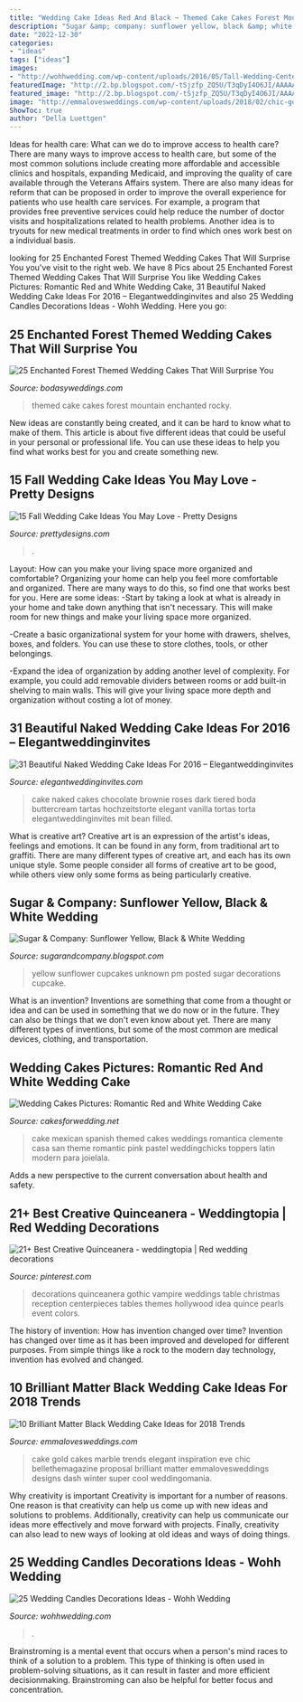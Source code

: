 ```yaml
---
title: "Wedding Cake Ideas Red And Black ~ Themed Cake Cakes Forest Mountain Enchanted Rocky"
description: "Sugar &amp; company: sunflower yellow, black &amp; white wedding"
date: "2022-12-30"
categories:
- "ideas"
tags: ["ideas"]
images:
- "http://wohhwedding.com/wp-content/uploads/2016/05/Tall-Wedding-Centerpiece-Decorations-Ideas-with-Candles.jpg"
featuredImage: "http://2.bp.blogspot.com/-tSjzfp_ZQ5U/T3qDyI4O6JI/AAAAAAAAGME/23yFUosv0Tw/s1600/red-white-wedding-cake.jpg"
featured_image: "http://2.bp.blogspot.com/-tSjzfp_ZQ5U/T3qDyI4O6JI/AAAAAAAAGME/23yFUosv0Tw/s1600/red-white-wedding-cake.jpg"
image: "http://emmalovesweddings.com/wp-content/uploads/2018/02/chic-gold-and-black-marble-wedding-cake.jpg"
ShowToc: true
author: "Della Luettgen"
---
```



Ideas for health care: What can we do to improve access to health care?
There are many ways to improve access to health care, but some of the most common solutions include creating more affordable and accessible clinics and hospitals, expanding Medicaid, and improving the quality of care available through the Veterans Affairs system. There are also many ideas for reform that can be proposed in order to improve the overall experience for patients who use health care services. For example, a program that provides free preventive services could help reduce the number of doctor visits and hospitalizations related to health problems. Another idea is to tryouts for new medical treatments in order to find which ones work best on a individual basis.

	

		
looking for 25 Enchanted Forest Themed Wedding Cakes That Will Surprise You you've visit to the right web. We have 8 Pics about 25 Enchanted Forest Themed Wedding Cakes That Will Surprise You like Wedding Cakes Pictures: Romantic Red and White Wedding Cake, 31 Beautiful Naked Wedding Cake Ideas For 2016 – Elegantweddinginvites and also 25 Wedding Candles Decorations Ideas - Wohh Wedding. Here you go:
		
    
## 25 Enchanted Forest Themed Wedding Cakes That Will Surprise You

<img loading=lazy src="https://bodasyweddings.com/wp-content/uploads/2018/01/wedding-cake.jpg" onerror="this.onerror=null;this.src='https://tse4.mm.bing.net/th?id=OIP.OeXRk6xzS79CfjhI8VCLfQHaLH&amp;pid=15.1';" alt="25 Enchanted Forest Themed Wedding Cakes That Will Surprise You">

_Source: bodasyweddings.com_

>themed cake cakes forest mountain enchanted rocky. 

	

New ideas are constantly being created, and it can be hard to know what to make of them. This article is about five different ideas that could be useful in your personal or professional life. You can use these ideas to help you find what works best for you and create something new.

    
## 15 Fall Wedding Cake Ideas You May Love - Pretty Designs

<img loading=lazy src="https://www.prettydesigns.com/wp-content/uploads/2014/09/Floral-Wedding-Cake.jpg" onerror="this.onerror=null;this.src='https://tse1.mm.bing.net/th?id=OIP.8IqKyKAZfJluuyp3lxQ7xgHaLD&amp;pid=15.1';" alt="15 Fall Wedding Cake Ideas You May Love - Pretty Designs">

_Source: prettydesigns.com_

>. 

	

Layout: How can you make your living space more organized and comfortable?
Organizing your home can help you feel more comfortable and organized. There are many ways to do this, so find one that works best for you. Here are some ideas:
-Start by taking a look at what is already in your home and take down anything that isn't necessary. This will make room for new things and make your living space more organized.

-Create a basic organizational system for your home with drawers, shelves, boxes, and folders. You can use these to store clothes, tools, or other belongings.

-Expand the idea of organization by adding another level of complexity. For example, you could add removable dividers between rooms or add built-in shelving to main walls. This will give your living space more depth and organization without costing a lot of money.

    
## 31 Beautiful Naked Wedding Cake Ideas For 2016 – Elegantweddinginvites

<img loading=lazy src="https://www.elegantweddinginvites.com/wedding-blog/wp-content/uploads/2015/11/4-tiered-dark-chocolate-brownie-naked-wedding-cake-filled-with-vanilla-bean-buttercream.jpg" onerror="this.onerror=null;this.src='https://tse2.mm.bing.net/th?id=OIP.kRzvWU6gLGBJF15eM4t1awHaKr&amp;pid=15.1';" alt="31 Beautiful Naked Wedding Cake Ideas For 2016 – Elegantweddinginvites">

_Source: elegantweddinginvites.com_

>cake naked cakes chocolate brownie roses dark tiered boda buttercream tartas hochzeitstorte elegant vanilla tortas torta elegantweddinginvites mit bean filled. 

	

What is creative art?
Creative art is an expression of the artist's ideas, feelings and emotions. It can be found in any form, from traditional art to graffiti. There are many different types of creative art, and each has its own unique style. Some people consider all forms of creative art to be good, while others view only some forms as being particularly creative.

    
## Sugar &amp; Company: Sunflower Yellow, Black &amp; White Wedding

<img loading=lazy src="http://3.bp.blogspot.com/-17jQ2iiTsbs/T_kfzXpJbTI/AAAAAAAAAv0/AXj855dZirk/s1600/Sunflower+Wedding7.jpg" onerror="this.onerror=null;this.src='https://tse2.mm.bing.net/th?id=OIP.SIS5aGouGp_LO3Gifs8jlwHaLI&amp;pid=15.1';" alt="Sugar &amp; Company: Sunflower Yellow, Black &amp; White Wedding">

_Source: sugarandcompany.blogspot.com_

>yellow sunflower cupcakes unknown pm posted sugar decorations cupcake. 

	

What is an invention?
Inventions are something that come from a thought or idea and can be used in something that we do now or in the future. They can also be things that we don't even know about yet. There are many different types of inventions, but some of the most common are medical devices, clothing, and transportation.

    
## Wedding Cakes Pictures: Romantic Red And White Wedding Cake

<img loading=lazy src="http://2.bp.blogspot.com/-tSjzfp_ZQ5U/T3qDyI4O6JI/AAAAAAAAGME/23yFUosv0Tw/s1600/red-white-wedding-cake.jpg" onerror="this.onerror=null;this.src='https://tse3.mm.bing.net/th?id=OIP.evUhIUfsEIG1VssXXE9aSQHaKy&amp;pid=15.1';" alt="Wedding Cakes Pictures: Romantic Red and White Wedding Cake">

_Source: cakesforwedding.net_

>cake mexican spanish themed cakes weddings romantica clemente casa san theme romantic pink pastel weddingchicks toppers latin modern para joielala. 

	

Adds a new perspective to the current conversation about health and safety.

    
## 21+ Best Creative Quinceanera - Weddingtopia | Red Wedding Decorations

<img loading=lazy src="https://i.pinimg.com/736x/e1/8b/fb/e18bfb2fb32bc63023566f65bb2c8d5e.jpg" onerror="this.onerror=null;this.src='https://tse3.mm.bing.net/th?id=OIP.5830XtcxzXmVp_4C-BulIQHaJ4&amp;pid=15.1';" alt="21+ Best Creative Quinceanera - weddingtopia | Red wedding decorations">

_Source: pinterest.com_

>decorations quinceanera gothic vampire weddings table christmas reception centerpieces tables themes hollywood idea quince pearls event colors. 

	

The history of invention: How has invention changed over time?
Invention has changed over time as it has been improved and developed for different purposes. From simple things like a rock to the modern day technology, invention has evolved and changed.

    
## 10 Brilliant Matter Black Wedding Cake Ideas For 2018 Trends

<img loading=lazy src="http://emmalovesweddings.com/wp-content/uploads/2018/02/chic-gold-and-black-marble-wedding-cake.jpg" onerror="this.onerror=null;this.src='https://tse3.mm.bing.net/th?id=OIP.dcYlXu-rpp3KJgKpkjhoSQHaLH&amp;pid=15.1';" alt="10 Brilliant Matter Black Wedding Cake Ideas for 2018 Trends">

_Source: emmalovesweddings.com_

>cake gold cakes marble trends elegant inspiration eve chic bellethemagazine proposal brilliant matter emmalovesweddings designs dash winter super cool weddingomania. 

	

Why creativity is important
Creativity is important for a number of reasons. One reason is that creativity can help us come up with new ideas and solutions to problems. Additionally, creativity can help us communicate our ideas more effectively and move forward with projects. Finally, creativity can also lead to new ways of looking at old ideas and ways of doing things.

    
## 25 Wedding Candles Decorations Ideas - Wohh Wedding

<img loading=lazy src="http://wohhwedding.com/wp-content/uploads/2016/05/Tall-Wedding-Centerpiece-Decorations-Ideas-with-Candles.jpg" onerror="this.onerror=null;this.src='https://tse3.mm.bing.net/th?id=OIP.bjueBFuvn0dbV8pwQFnXhAHaLG&amp;pid=15.1';" alt="25 Wedding Candles Decorations Ideas - Wohh Wedding">

_Source: wohhwedding.com_

>. 

	

Brainstroming is a mental event that occurs when a person's mind races to think of a solution to a problem. This type of thinking is often used in problem-solving situations, as it can result in faster and more efficient decisionmaking. Brainstroming can also be helpful for better focus and concentration.

